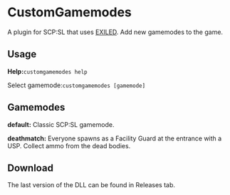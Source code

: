 # CustomGamemodes
A plugin for SCP:SL that uses [EXILED](https://github.com/galaxy119/EXILED/tree/1.2.2). Add new gamemodes to the game.

## Usage
**Help:**```customgamemodes help```

Select gamemode:```customgamemodes [gamemode]```

## Gamemodes
**default:** Classic SCP:SL gamemode.

**deathmatch:** Everyone spawns as a Facility Guard at the entrance with a USP. Collect ammo from the dead bodies.

## Download
The last version of the DLL can be found in Releases tab.
